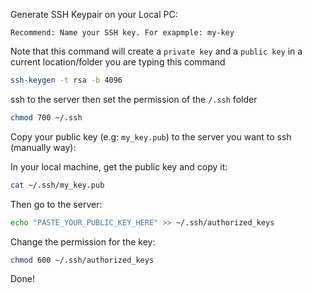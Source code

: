 
Generate SSH Keypair on your Local PC:

`Recommend: Name your SSH key. For exapmple: my-key`

Note that this command will create a `private key` and a `public key` in a current location/folder you are typing this command

```bash
ssh-keygen -t rsa -b 4096
```


ssh to the server then set the permission of the `/.ssh` folder 

```bash
chmod 700 ~/.ssh
```

Copy your public key (e.g: `my_key.pub`) to the server you want to ssh (manually way):

In your local machine, get the public key and copy it:
```bash
cat ~/.ssh/my_key.pub
```

Then go to the server:

```bash
echo "PASTE_YOUR_PUBLIC_KEY_HERE" >> ~/.ssh/authorized_keys
```

Change the permission for the key:

```bash
chmod 600 ~/.ssh/authorized_keys
```

Done!
